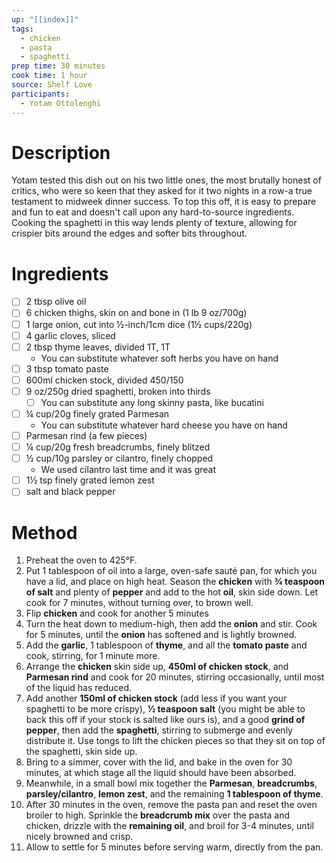 ```yaml
---
up: "[[index]]"
tags:
  - chicken
  - pasta
  - spaghetti
prep time: 30 minutes
cook time: 1 hour
source: Shelf Love
participants:
  - Yotam Ottolenghi
---
```

# Description
Yotam tested this dish out on his two little ones, the most brutally honest of critics, who were so keen that they asked for it two nights in a row-a true testament to midweek dinner success. To top this off, it is easy to prepare and fun to eat and doesn't call upon any hard-to-source ingredients. Cooking the spaghetti in this way lends plenty of texture, allowing for crispier bits around the edges and softer bits throughout.

# Ingredients
- [ ] 2 tbsp olive oil
- [ ] 6 chicken thighs, skin on and bone in (1 lb 9 oz/700g)
- [ ] 1 large onion, cut into ½-inch/1cm dice (1½ cups/220g)
- [ ] 4 garlic cloves, sliced
- [ ] 2 tbsp thyme leaves, divided 1T, 1T
	- You can substitute whatever soft herbs you have on hand
- [ ] 3 tbsp tomato paste
- [ ] 600ml chicken stock, divided 450/150
- [ ] 9 oz/250g dried spaghetti, broken into thirds
	- [ ] You can substitute any long skinny pasta, like bucatini
- [ ] ¼ cup/20g finely grated Parmesan
	- You can substitute whatever hard cheese you have on hand
- [ ] Parmesan rind (a few pieces)
- [ ] ¼ cup/20g fresh breadcrumbs, finely blitzed
- [ ] ½ cup/10g parsley or cilantro, finely chopped
	- We used cilantro last time and it was great
- [ ] 1½ tsp finely grated lemon zest
- [ ] salt and black pepper

# Method
1. Preheat the oven to 425°F.
2. Put 1 tablespoon of oil into a large, oven-safe sauté pan, for which you have a lid, and place on high heat. Season the **chicken** with **¾ teaspoon of salt** and plenty of **pepper** and add to the hot **oil**, skin side down. Let cook for 7 minutes, without turning over, to brown well.
3. Flip **chicken** and cook for another 5 minutes
4. Turn the heat down to medium-high, then add the **onion** and stir. Cook for 5 minutes, until the **onion** has softened and is lightly browned. 
5. Add the **garlic**, 1 tablespoon of **thyme**, and all the **tomato paste** and cook, stirring, for 1 minute more. 
6. Arrange the **chicken** skin side up, **450ml of chicken stock**, and **Parmesan rind** and cook for 20 minutes, stirring occasionally, until most of the liquid has reduced. 
7. Add another **150ml of chicken stock** (add less if you want your spaghetti to be more crispy), **½ teaspoon salt** (you might be able to back this off if your stock is salted like ours is), and a good **grind of pepper**, then add the **spaghetti**, stirring to submerge and evenly distribute it. Use tongs to lift the chicken pieces so that they sit on top of the spaghetti, skin side up. 
8. Bring to a simmer, cover with the lid, and bake in the oven for 30 minutes, at which stage all the liquid should have been absorbed.
9. Meanwhile, in a small bowl mix together the **Parmesan**, **breadcrumbs**, **parsley/cilantro**, **lemon zest**, and the remaining **1 tablespoon of thyme**.
10. After 30 minutes in the oven, remove the pasta pan and reset the oven broiler to high. Sprinkle the **breadcrumb mix** over the pasta and chicken, drizzle with the **remaining oil**, and broil for 3-4 minutes, until nicely browned and crisp. 
11. Allow to settle for 5 minutes before serving warm, directly from the pan.